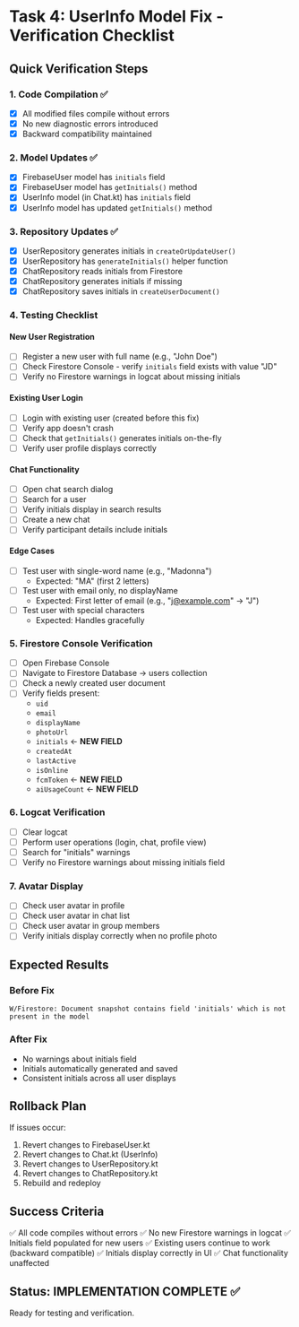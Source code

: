 # Task 4: UserInfo Model Fix - Verification Checklist

## Quick Verification Steps

### 1. Code Compilation ✅
- [x] All modified files compile without errors
- [x] No new diagnostic errors introduced
- [x] Backward compatibility maintained

### 2. Model Updates ✅
- [x] FirebaseUser model has `initials` field
- [x] FirebaseUser model has `getInitials()` method
- [x] UserInfo model (in Chat.kt) has `initials` field
- [x] UserInfo model has updated `getInitials()` method

### 3. Repository Updates ✅
- [x] UserRepository generates initials in `createOrUpdateUser()`
- [x] UserRepository has `generateInitials()` helper function
- [x] ChatRepository reads initials from Firestore
- [x] ChatRepository generates initials if missing
- [x] ChatRepository saves initials in `createUserDocument()`

### 4. Testing Checklist

#### New User Registration
- [ ] Register a new user with full name (e.g., "John Doe")
- [ ] Check Firestore Console - verify `initials` field exists with value "JD"
- [ ] Verify no Firestore warnings in logcat about missing initials

#### Existing User Login
- [ ] Login with existing user (created before this fix)
- [ ] Verify app doesn't crash
- [ ] Check that `getInitials()` generates initials on-the-fly
- [ ] Verify user profile displays correctly

#### Chat Functionality
- [ ] Open chat search dialog
- [ ] Search for a user
- [ ] Verify initials display in search results
- [ ] Create a new chat
- [ ] Verify participant details include initials

#### Edge Cases
- [ ] Test user with single-word name (e.g., "Madonna")
  - Expected: "MA" (first 2 letters)
- [ ] Test user with email only, no displayName
  - Expected: First letter of email (e.g., "j@example.com" → "J")
- [ ] Test user with special characters
  - Expected: Handles gracefully

### 5. Firestore Console Verification
- [ ] Open Firebase Console
- [ ] Navigate to Firestore Database → users collection
- [ ] Check a newly created user document
- [ ] Verify fields present:
  - `uid`
  - `email`
  - `displayName`
  - `photoUrl`
  - `initials` ← **NEW FIELD**
  - `createdAt`
  - `lastActive`
  - `isOnline`
  - `fcmToken` ← **NEW FIELD**
  - `aiUsageCount` ← **NEW FIELD**

### 6. Logcat Verification
- [ ] Clear logcat
- [ ] Perform user operations (login, chat, profile view)
- [ ] Search for "initials" warnings
- [ ] Verify no Firestore warnings about missing initials field

### 7. Avatar Display
- [ ] Check user avatar in profile
- [ ] Check user avatar in chat list
- [ ] Check user avatar in group members
- [ ] Verify initials display correctly when no profile photo

## Expected Results

### Before Fix
```
W/Firestore: Document snapshot contains field 'initials' which is not present in the model
```

### After Fix
- No warnings about initials field
- Initials automatically generated and saved
- Consistent initials across all user displays

## Rollback Plan
If issues occur:
1. Revert changes to FirebaseUser.kt
2. Revert changes to Chat.kt (UserInfo)
3. Revert changes to UserRepository.kt
4. Revert changes to ChatRepository.kt
5. Rebuild and redeploy

## Success Criteria
✅ All code compiles without errors
✅ No new Firestore warnings in logcat
✅ Initials field populated for new users
✅ Existing users continue to work (backward compatible)
✅ Initials display correctly in UI
✅ Chat functionality unaffected

## Status: IMPLEMENTATION COMPLETE ✅
Ready for testing and verification.
